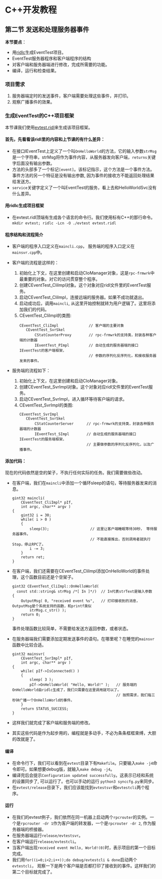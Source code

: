 # C++开发教程
## 第二节 发送和处理服务器事件
**本节要点**：   
* 用[ridlc](../ridl/README_cn.md#启动ridlc)生成EventTest项目。
* EventTest服务器程序和客户端程序的结构
* 对客户端和服务器端进行修改，完成所需要的功能。
* 编译，运行和检查结果。

### 项目需求
1. 服务器端定时的发送事件，客户端需要处理这些事件，并打印。
2. 观察广播事件的效果。

### 生成EventTest的C++项目框架
本节课我们使用[evtest.ridl](../examples/evtest.ridl)来生成该项目框架。

#### 首先，先看看该ridl里的内容和上节课的有什么差异：
  * 在接口IEventTest上定义了一个叫`OnHelloWorld`的方法，它的输入参数`strMsg`是一个字符串，strMsg将作为事件内容，从服务器发向客户端，`returns`关键字后面没有输出参数。
  * 方法的头部多了一个标记`[event]`。该标记指示，这个方法是一个事件方法。事件方法的另一个特征是没有输出参数, 因为事件的接收方不能返回处理结果给发送方。
  * `service`关键字定义了一个叫EventTest的服务，看上去和HelloWorldSvc没有什么差异。

#### 用ridlc生成项目框架
  * 在evtest.ridl顶端有生成各个语言的命令行。我们使用标有C++的那行命令。   
    `mkdir evtest; ridlc -Lcn -O ./evtest evtest.ridl`

#### 程序结构和流程简介
  * 客户端的程序入口定义在`maincli.cpp`， 服务端的程序入口定义在`mainsvr.cpp`中。
  * 客户端的流程是这样的：
      1. 初始化上下文，在这里创建和启动CIoManager对象，这是`rpc-frmwrk`中最重要的对象。对它的访问贯穿整个程序。
      2. 创建CEventTest_CliImpl对象。这个对象对应ridl文件里的EventTest服务。
      3. 启动CEventTest_CliImpl，连接远端的服务器。如果不成功就退出。
      4. 启动成功后，调用`maincli`, 从这里开始控制就转为用户逻辑了。这里将添加我们的代码。
      5. CEventTest_CliImpl的类图:   
         ```
         CEventTest_CliImpl              // 客户端的主要对象
            CEventTest_SvrSkel
                CStatCounterProxy        // rpc-frmwrk的支持类，封装各种客户端的计数器
                IEventTest_PImpl         // 自动生成的服务器端的接口IEventTest的客户端框架，
                                         // 参数的序列化反序列化，和接收服务器发来的事件。
         ```

  * 服务端的流程如下：
      1. 初始化上下文，在这里创建和启动CIoManager对象。
      2. 创建CEventTest_SvrImpl对象。这个对象对应ridl文件里的EventTest服务。
      3. 启动CEventTest_SvrImpl，进入循环等待客户端的请求。
      4. CEventTest_SvrImpl的类图:   
         ```
         CEventTest_SvrImpl
            CEventTest_SvrSkel
                CStatCounterServer      // rpc-frmwrk的支持类，封装各种服务器端的计数器
                IEventTest_SImpl        // 自动生成的服务器端的接口IEventTest的服务端框架，
                                        // 主要做参数的序列化反序列化，以及广播事件。
         ```

#### 添加代码：
  现在的代码依然是空的架子，不执行任何实际的任务。我们需要做些改动。
  * 在客户端，我们在`maincli`中添加一个循环sleep的语句，等待服务器发来的消息。   
    ```
    gint32 maincli(
        CEventTest_CliImpl* pIf,
        int argc, char** argv )
    {
        gint32 i = 30;
        while( i > 0 )
        {
            sleep(3);                   // 这里让客户端睡眠等待30秒， 等待服务器事件。
                                        // 不能直接推出，否则调用者就执行Stop，停止RPC了。
            i -= 3;
        }
        return ret;
    }
    ```
  * 在客户端，我们还需要在CEventTest_CliImpl添加OnHelloWorld的事件处理，这个函数目前还是个空架子。   
    ```
    gint32 CEventTest_CliImpl::OnHelloWorld(
      const std::string& strMsg /*[ In ]*/)  // In代表strText是输入参数
    {
        OutputMsg( 0, "received event %s",   // 打印接收到的消息，OutputMsg是个系统支持的函数，和printf类似
            strMsg.c_str() );
        return 0;
    }
    ```
    事件处理函数比较简单，不需要给发送方返回参数，或者状态。

  * 在服务器端我们需要添加定期发送事件的语句。在哪里呢？在睡觉的`mainsvr`函数中比较合适。   
    ```
    gint32 mainsvr( 
        CEventTest_SvrImpl* pIf,
        int argc, char** argv )
    {
        while( pIf->IsConnected() )
        {
            sleep( 3 );
            pIf->OnHelloWorld( "Hello, World!" );   // 服务端的OnHelloWorld由ridlc生成了，我们只需要在这里调用就可以了。
                                                    // 按照需求，我们每三秒钟广播一个OnHelloWorld的事件。
        }
        return STATUS_SUCCESS;
    }
    ```
  * 这样我们就完成了客户端和服务端的修改。
  * 其实这些代码是作为起步用的，编程就是多动手，不必为条条框框束缚，大胆的改就是了。

#### 编译
  * 在命令行下，我们可以看到在`evtest`目录下有`Makefile`。只要输入`make -j4`命令即可。如果想要debug版，就输入`make debug -j4`。
  * 编译完后会提示`Configuration updated successfully`。这表示已经和系统的设置同步了, 可以运行了。也可以手动的运行 `python3 synccfg.py`来同步。
  * 在`evtest/release`目录下，我们应该能找到`evtestsvr`和`evtestcli`两个程序。

#### 运行
  * 在我们的evtest例子，我们依然在同一机器上启动两个`rpcrouter`的实例。一个是`rpcrouter -dr 1`作为客户端的转发器，一个是`rpcrouter -dr 2`, 作为服务器端的桥接器。
  * 在服务器端运行`release/evtestsvr`。
  * 在客户端运行`release/evtestcli`。
  * 当客户端出现`received event Hello, World!(0)`时，表示项目的第一个目标完成。
  * 我们用`for((i=0;i<2;i++));do debug/evtestcli & done`启动两个`evtestcli`， 观察一下是两个客户端是否都打印了接收到的事件。这样我们的第二个目标就完成了。
 
